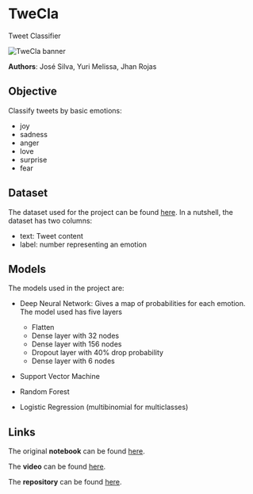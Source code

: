 # TweCla
Tweet Classifier

![TweCla banner](https://i.imgur.com/jCH5JgT.png)

**Authors**: José Silva, Yuri Melissa, Jhan Rojas

## Objective

Classify tweets by basic emotions:
* joy
* sadness
* anger
* love
* surprise
* fear

## Dataset
The dataset used for the project can be found [here](https://www.kaggle.com/parulpandey/emotion-dataset?select=training.csv). In a nutshell, the dataset has two columns:
* text: Tweet content
* label: number representing an emotion

## Models
The models used in the project are:

* Deep Neural Network: Gives a map of probabilities for each emotion. The model used has five layers
  * Flatten
  * Dense layer with 32 nodes
  * Dense layer with 156 nodes
  * Dropout layer with 40% drop probability
  * Dense layer with 6 nodes

* Support Vector Machine
* Random Forest
* Logistic Regression (multibinomial for multiclasses)

## Links
The original **notebook** can be found [here](https://colab.research.google.com/drive/1tPJ3_ma_4Yjk9omr9lp4ur1tLeBTQytx?usp=sharing).

The **video** can be found [here](https://youtu.be/1TsA4zPwmjg).

The **repository** can be found [here](https://github.com/VashLT/TweCla).
